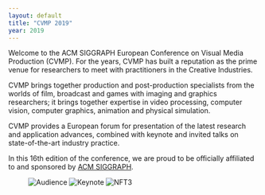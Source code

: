```yaml
---
layout: default
title: "CVMP 2019"
year: 2019
---
```


Welcome to the ACM SIGGRAPH European Conference on Visual Media Production (CVMP). For the years, CVMP has built a reputation as the prime venue for researchers to meet with practitioners in the Creative Industries.

CVMP brings together production and post-production specialists from the worlds of film, broadcast and games with imaging and graphics researchers; it brings together expertise in video processing, computer vision, computer graphics, animation and physical simulation.

CVMP provides a European forum for presentation of the latest research and application advances, combined with keynote and invited talks on state-of-the-art industry practice.

In this 16th edition of the conference, we are proud to be officially affiliated to and sponsored by [ACM SIGGRAPH](https://www.siggraph.org).


<!-- featured images -->
<figure class="top3" >
    <img class="col-xs-12 col-sm-4" src="{{site.url}}/{{site.baseurl}}/img/cvmp/cvmp-audience.jpg" alt="Audience">
    <img class="col-xs-12 col-sm-4" src="{{site.url}}/{{site.baseurl}}/img/cvmp/cvmp-keynote.jpg" alt="Keynote">
    <img class="col-xs-12 col-sm-4" src="{{site.url}}/{{site.baseurl}}/img/cvmp/cvmp-theatre.jpg" alt="NFT3">
</figure>

